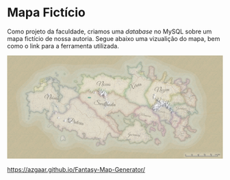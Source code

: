 # Mapa Fictício

Como projeto da faculdade, criamos uma *database* no MySQL sobre um mapa fictício de nossa autoria.
Segue abaixo uma vizualição do mapa, bem como o link para a ferramenta utilizada.

![alt text](https://raw.githubusercontent.com/lfzinho/projeto-de-BD/master/imagem_mapa.png)

https://azgaar.github.io/Fantasy-Map-Generator/
